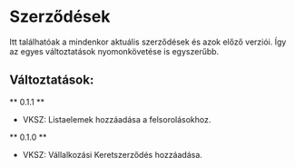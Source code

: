 # Szerződések

Itt találhatóak a mindenkor aktuális szerződések és azok előző verziói. Így az egyes változtatások nyomonkövetése is egyszerűbb.

## Változtatások:

** 0.1.1 **

- VKSZ: Listaelemek hozzáadása a felsorolásokhoz.

** 0.1.0 **

- VKSZ: Vállalkozási Keretszerződés hozzáadása.
